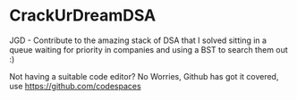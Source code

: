 # CrackUrDreamDSA
JGD - Contribute to the amazing stack of DSA that I solved sitting in a queue waiting for priority in companies and using a BST to search them out :)

Not having a suitable code editor? No Worries, Github has got it covered, use https://github.com/codespaces
